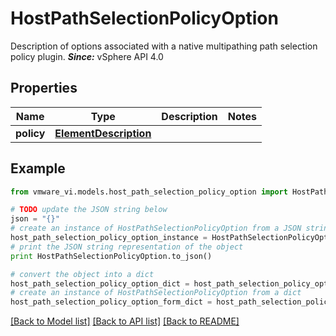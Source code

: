 # HostPathSelectionPolicyOption

Description of options associated with a native multipathing path selection policy plugin.  ***Since:*** vSphere API 4.0 

## Properties
Name | Type | Description | Notes
------------ | ------------- | ------------- | -------------
**policy** | [**ElementDescription**](ElementDescription.md) |  | 

## Example

```python
from vmware_vi.models.host_path_selection_policy_option import HostPathSelectionPolicyOption

# TODO update the JSON string below
json = "{}"
# create an instance of HostPathSelectionPolicyOption from a JSON string
host_path_selection_policy_option_instance = HostPathSelectionPolicyOption.from_json(json)
# print the JSON string representation of the object
print HostPathSelectionPolicyOption.to_json()

# convert the object into a dict
host_path_selection_policy_option_dict = host_path_selection_policy_option_instance.to_dict()
# create an instance of HostPathSelectionPolicyOption from a dict
host_path_selection_policy_option_form_dict = host_path_selection_policy_option.from_dict(host_path_selection_policy_option_dict)
```
[[Back to Model list]](../README.md#documentation-for-models) [[Back to API list]](../README.md#documentation-for-api-endpoints) [[Back to README]](../README.md)


